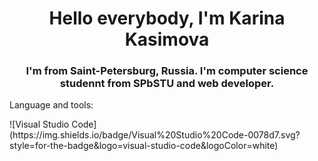 <h1 align="center">Hello everybody, I'm Karina Kasimova</h1>
<h3 align="center">I'm from Saint-Petersburg, Russia. I'm computer science studennt from SPbSTU and web developer.</h3>
<p>Language and tools:</p>
![Visual Studio Code](https://img.shields.io/badge/Visual%20Studio%20Code-0078d7.svg?style=for-the-badge&logo=visual-studio-code&logoColor=white)
